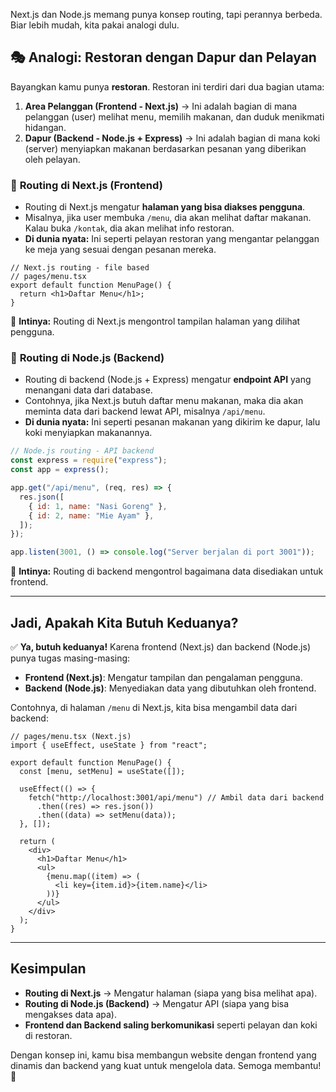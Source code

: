 Next.js dan Node.js memang punya konsep routing, tapi perannya berbeda. Biar lebih mudah, kita pakai analogi dulu.  

## 🎭 **Analogi: Restoran dengan Dapur dan Pelayan**  
Bayangkan kamu punya **restoran**. Restoran ini terdiri dari dua bagian utama:  
1. **Area Pelanggan (Frontend - Next.js)** → Ini adalah bagian di mana pelanggan (user) melihat menu, memilih makanan, dan duduk menikmati hidangan.  
2. **Dapur (Backend - Node.js + Express)** → Ini adalah bagian di mana koki (server) menyiapkan makanan berdasarkan pesanan yang diberikan oleh pelayan.  

### 🔹 **Routing di Next.js (Frontend)**
- Routing di Next.js mengatur **halaman yang bisa diakses pengguna**.  
- Misalnya, jika user membuka `/menu`, dia akan melihat daftar makanan. Kalau buka `/kontak`, dia akan melihat info restoran.  
- **Di dunia nyata:** Ini seperti pelayan restoran yang mengantar pelanggan ke meja yang sesuai dengan pesanan mereka.  

```tsx
// Next.js routing - file based
// pages/menu.tsx
export default function MenuPage() {
  return <h1>Daftar Menu</h1>;
}
```
📌 **Intinya:** Routing di Next.js mengontrol tampilan halaman yang dilihat pengguna.  

### 🔹 **Routing di Node.js (Backend)**
- Routing di backend (Node.js + Express) mengatur **endpoint API** yang menangani data dari database.  
- Contohnya, jika Next.js butuh daftar menu makanan, maka dia akan meminta data dari backend lewat API, misalnya `/api/menu`.  
- **Di dunia nyata:** Ini seperti pesanan makanan yang dikirim ke dapur, lalu koki menyiapkan makanannya.  

```js
// Node.js routing - API backend
const express = require("express");
const app = express();

app.get("/api/menu", (req, res) => {
  res.json([
    { id: 1, name: "Nasi Goreng" },
    { id: 2, name: "Mie Ayam" },
  ]);
});

app.listen(3001, () => console.log("Server berjalan di port 3001"));
```
📌 **Intinya:** Routing di backend mengontrol bagaimana data disediakan untuk frontend.  

---

## **Jadi, Apakah Kita Butuh Keduanya?**
✅ **Ya, butuh keduanya!** Karena frontend (Next.js) dan backend (Node.js) punya tugas masing-masing:  
- **Frontend (Next.js)**: Mengatur tampilan dan pengalaman pengguna.  
- **Backend (Node.js)**: Menyediakan data yang dibutuhkan oleh frontend.  

Contohnya, di halaman `/menu` di Next.js, kita bisa mengambil data dari backend:  

```tsx
// pages/menu.tsx (Next.js)
import { useEffect, useState } from "react";

export default function MenuPage() {
  const [menu, setMenu] = useState([]);

  useEffect(() => {
    fetch("http://localhost:3001/api/menu") // Ambil data dari backend
      .then((res) => res.json())
      .then((data) => setMenu(data));
  }, []);

  return (
    <div>
      <h1>Daftar Menu</h1>
      <ul>
        {menu.map((item) => (
          <li key={item.id}>{item.name}</li>
        ))}
      </ul>
    </div>
  );
}
```
---

## **Kesimpulan**
- **Routing di Next.js** → Mengatur halaman (siapa yang bisa melihat apa).  
- **Routing di Node.js (Backend)** → Mengatur API (siapa yang bisa mengakses data apa).  
- **Frontend dan Backend saling berkomunikasi** seperti pelayan dan koki di restoran.  

Dengan konsep ini, kamu bisa membangun website dengan frontend yang dinamis dan backend yang kuat untuk mengelola data. Semoga membantu! 🚀
